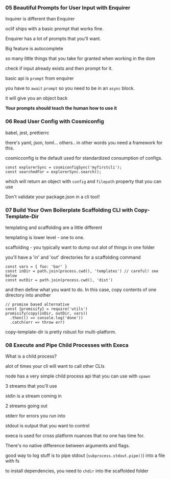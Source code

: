### 05 Beautiful Prompts for User Input with Enquirer

Inquirer is different than Enquirer

oclif ships with a basic prompt that works fine.

Enquirer has a lot of prompts that you'll want.

Big feature is autocomplete

so many little things that you take for granted when working in the dom

check if input already exists and then prompt for it.

basic api is `prompt` from enquirer

you have to `await` `prompt` so you need to be in an `async` block.

it will give you an object back

**Your prompts should teach the human how to use it**

### 06 Read User Config with Cosmiconfig

babel, jest, prettierrc

there's yaml, json, toml... others.. in other words you need a framework for this.

cosmicconfig is the default used for standardized consumption of configs.

    const explorerSync = cosmiconfigSync('myfirstcli');
    const searchedFor = explorerSync.search();

which will return an object with `config` and `filepath` property that you can use

Don't validate your package.json in a cli tool!

### 07 Build Your Own Boilerplate Scaffolding CLI with Copy-Template-Dir

templating and scaffolding are a little different

templating is lower level - one to one.

scaffolding - you typically want to dump out alot of things in one folder

you'll have a 'in' and 'out' directories for a scaffolding command

    const vars = { foo: 'bar' }
    const inDir = path.join(process.cwd(), 'templates') // careful! see below
    const outDir = path.join(process.cwd(), 'dist')

and then define what you want to do. In this case, copy contents of one directory into another

    // promise based alternative
    const {promisify} = require('utils')
    promisify(copy(inDir, outDir, vars))
      .then(() => console.log('done'))
      .catch(err => throw err)

copy-template-dir is pretty robust for multi-platform.

### 08 Execute and Pipe Child Processes with Execa

What is a child process?

alot of times your cli will want to call other CLIs

node has a very simple child process api that you can use with `spawn`

3 streams that you'll use

stdin is a stream coming in

2 streams going out

stderr for errors you run into

stdout is output that you want to control

execa is used for cross platform nuances that no one has time for.

There's no native difference between arguments and flags.

good way to log stuff is to pipe stdout (`subprocess.stdout.pipe()`) into a file with fs

to install dependencies, you need to `chdir` into the scaffolded folder
